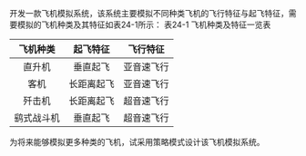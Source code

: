 开发一款飞机模拟系统，该系统主要模拟不同种类飞机的飞行特征与起飞特征，需要模拟的飞机种类及其特征如表24-1所示：
表24-1 飞机种类及特征一览表

|飞机种类 | 起飞特征 | 飞行特征|
|:----:|:------:|:----:|
|直升机 | 垂直起飞  | 亚音速飞行|
|客机 | 长距离起飞  | 亚音速飞行|
|歼击机 | 长距离起飞  | 超音速飞行|
|鹞式战斗机 | 垂直起飞  | 超音速飞行|

为将来能够模拟更多种类的飞机，试采用策略模式设计该飞机模拟系统。